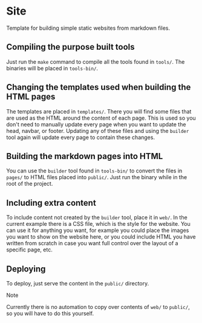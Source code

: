 # Site

Template for building simple static websites from markdown files.

## Compiling the purpose built tools

Just run the `make` command to compile all the tools found in `tools/`.
The binaries will be placed in `tools-bin/`.

## Changing the templates used when building the HTML pages

The templates are placed in `templates/`.
There you will find some files that are used as the HTML around the content of each page.
This is used so you don't need to manually update every page when you want to update the head, navbar, or footer.
Updating any of these files and using the `builder` tool again will update every page to contain these changes.

## Building the markdown pages into HTML

You can use the `builder` tool found in `tools-bin/` to convert the files in `pages/` to HTML files placed into `public/`.
Just run the binary while in the root of the project.

## Including extra content

To include content not created by the `builder` tool, place it in `web/`.
In the current example there is a CSS file, which is the style for the website.
You can use it for anything you want, for example you could place the images you want to show on the website here, or you could include HTML you have written from scratch in case you want full control over the layout of a specific page, etc.

## Deploying

To deploy, just serve the content in the `public/` directory.

> [!NOTE]
> Currently there is no automation to copy over contents of `web/` to `public/`, so you will have to do this yourself.
